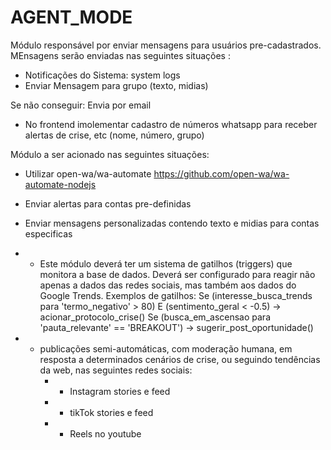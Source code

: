 # AGENT_MODE

Módulo responsável por enviar mensagens para usuários pre-cadastrados. MEnsagens serão enviadas nas seguintes situações :


* Notificações do Sistema: system logs
* Enviar Mensagem para grupo (texto, midias)

Se não conseguir: Envia por email



* No frontend imolementar cadastro de números whatsapp para receber alertas de crise, etc (nome, número, grupo)


Módulo a ser acionado nas seguintes situações:




* Utilizar open-wa/wa-automate https://github.com/open-wa/wa-automate-nodejs 
* Enviar alertas para contas pre-definidas
* Enviar mensagens personalizadas contendo texto e midias para contas especificas 


* - Este módulo deverá ter um sistema de gatilhos (triggers) que monitora a base de dados. Deverá ser configurado para reagir não apenas a dados das redes sociais, mas também aos dados do Google Trends. Exemplos de gatilhos:
Se (interesse_busca_trends para 'termo_negativo' > 80) E (sentimento_geral < -0.5) -> acionar_protocolo_crise()
Se (busca_em_ascensao para 'pauta_relevante' == 'BREAKOUT') -> sugerir_post_oportunidade()

* - publicações semi-automáticas, com moderação humana, em resposta a determinados cenários de crise, ou seguindo tendências da web, nas seguintes redes sociais:
    * - Instagram stories e feed
    * - tikTok stories e feed
    * - Reels no youtube
